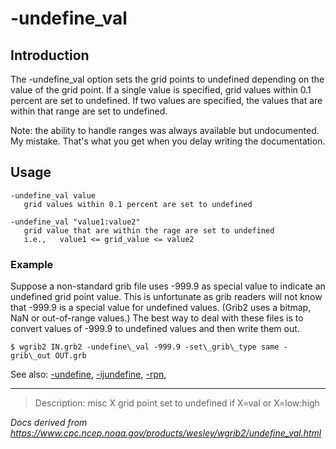 # -undefine_val

## Introduction

The -undefine_val option sets the grid points to undefined
depending on the value of the grid point. If a single value is specified, grid
values within 0.1 percent are set to undefined. If two values are specified,
the values that are within that range are set to undefined.

Note: the ability to handle ranges was always available but undocumented.
My mistake. That's what you get when you delay writing the documentation.

## Usage

```
-undefine_val value
   grid values within 0.1 percent are set to undefined

-undefine_val "value1:value2"
   grid value that are within the rage are set to undefined
   i.e.,   value1 <= grid_value <= value2
```

### Example

Suppose a non-standard grib file uses -999.9 as special value to
indicate an undefined grid point value. This is unfortunate as grib
readers will not know that -999.9 is a special value for undefined
values. (Grib2 uses a bitmap, NaN or out-of-range values.)
The best way to deal with these files is to convert
values of -999.9 to undefined values and then write them out.

```
$ wgrib2 IN.grb2 -undefine\_val -999.9 -set\_grib\_type same -grib\_out OUT.grb
```

See also:
[-undefine](./undefine.md),
[-ijundefine](./ijundefine.md),
[-rpn](./rpn.md),

---

> Description: misc X grid point set to undefined if X=val or X=low:high

_Docs derived from <https://www.cpc.ncep.noaa.gov/products/wesley/wgrib2/undefine_val.html>_
